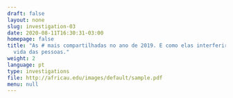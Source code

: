 ```yaml
---
draft: false
layout: none
slug: investigation-03
date: 2020-08-11T16:30:31-03:00
homepage: false
title: "As # mais compartilhadas no ano de 2019. E como elas interferiram na
  vida das pessoas."
weight: 2
language: pt
type: investigations
file: http://africau.edu/images/default/sample.pdf
menu: null
---
```

